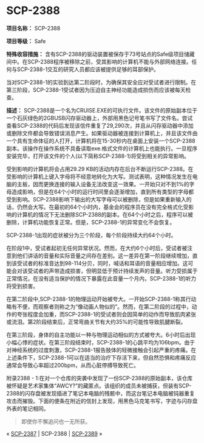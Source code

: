 # SCP-2388
                        


**项目名称：** SCP-2388

**项目等级：** Safe

**特殊收容措施：** 含有SCP-2388的驱动装置被保存于73号站点的Safe级项目储藏间中。在SCP-2388程序被移除之前，受其影响的计算机不能与外部网络连接。任何与SCP-2388-1交互的研究人员都应该被提供足够的耳部保护。

当对SCP-2388-1的实验到达第二阶段时，为确保其安全应对受试者进行限制。在第三阶段，SCP-2388-1受试者因为压迫自主神经功能造成损伤而应该被每天检查。

**描述：** SCP-2388是一个名为CRUISE.EXE的可执行文件。该文件的原始副本位于一个石灰绿色的2GBUSB闪存驱动器上，外部用黑色记号笔书写了文件名。尝试查看SCP-2388的代码后发现该信件重复了29,290次，并且从闪存驱动器中添加或删除文件都会导致错误消息产生。如果驱动器被连接到计算机上，并且该文件由一个具有生命体征的人打开，计算机将在15-30秒内在桌面上安装一个SCP-2388副本。该操作在操作系统不具备读取exe.格式文件的计算机上也能执行。一旦程序安装完毕，打开该文件的个人(以下简称SCP-2388-1)将受到相关的异常影响。

受到影响的计算机将会占用29.29 KB的活动内存在后台不断运行SCP-2388。在受影响的计算机上键入字母将不经意地转化为大写。测试表明，这种情况发生在电脑的主板，因而更换连接的输入设备无法改变这一效果。一开始只对不到1%的字母造成影响，但是在64个小时的运行时间里会逐渐增加，直到所有类型的字母都受到影响。SCP-2388影响下输出的大写字母可以被删除，但是如果重新输入的话，仍然会大写。在最初的64个小时内，基金会的程序员在没有完全格式化受影响的计算机的情况下无法删除SCP-2388的副本。在64个小时之后，程序可以被删除，计算机功能恢复正常。但是，SCP-2388-1的异常变化不会恢复。

SCP-2388-1出现的症状被分为三个阶段，每个阶段持续大约64个小时。

在阶段1中，受试者起初无任何异常状况。然而，在大约6个小时后，受试者被注意到他们讲话的音量和实际音量之间存在差别。这一差异在第一阶段继续增加，直到该受试者的标准音达到98-114分贝，同时，喊话和耳语的音量相应增加。这可能会对该受试者的声带造成损害，但明显低于预计持续发声的音量。听力受损属于正常情况，在没有适当保护的情况下暴露在此音量一个月内，SCP-2388-1的听力将受到损害。

在第二阶段中,SCP-2388-1的物理运动开始被夸大。一开始SCP-2388-1称其行动略有不便，而观察者则称之为“像动画人物似的”。然而，在第二阶段的过程中，动作的夸张程度会加重，而SCP-2388-1的受试者则会因简单的动作而导致肌肉紧张或流泪。第2阶段结束后，正常弯曲关节有大约35%的可能性导致肌腱断裂。

在第三阶段，身体的自主功能以一种与物理运动相似的方式被夸大。6小时后出现小幅心悸的症状。在第三阶段结束时，SCP-2388-1的心跳平均为106bpm。由于对神经系统的过度刺激，SCP-2388-1报告肢体的轻微接触会引起严重的疼痛。在上述条件下，SCP-2388-1可以在适当的治疗下存活下来，但自然恐惧和疼痛反应通常会导致心率超过200bpm，从而心脏停搏导致死亡。

附录2388 - 1:在对一个仓库的突袭中发现了一份SCP-2388的原始副本，该仓库被怀疑是艺术家集体“AWCY?”的藏匿点。该组织的成员未被捕获，但装有SCP-2388的闪存盘被发现插进了笔记本电脑的残骸中，而这台笔记本电脑被钝器重复攻击而摧毁。下面的便条在附近的信封上发现，用黑色马克笔书写，字迹与闪存盘外表的笔记相同。


> 即使你不懈追问也一无所获。
> 



« <a shape='rect' class='newpage' href='/scp-2387'>SCP-2387</a> | SCP-2388 | <a shape='rect' class='newpage' href='/scp-2389'>SCP-2389</a> »





                    